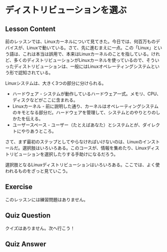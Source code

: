 # ディストリビューションを選ぶ

## Lesson Content

前のレッスンでは、Linuxカーネルについて見てきた。今日では、何百万ものデバイスが、Linuxで動いている。さて、先に進むまえに一点。この「Linux」という語は、これは本当は誤用で、本来はLinuxカーネルのことを指している。けれど、多くのディストリビューションがLinuxカーネルを使っているので、そういったディストリビューションは、一般にはLinuxオペレーティングシステムという形で認知されている。

Linuxシステムは、大きく3つの部分に分けられる。

<ul>
<li>ハードウェア - システムが動作しているハードウェア一式。メモリ、CPU、ディスクなどがここに含まれる。</li>
<li>Linuxカーネル - 前に説明した通り、カーネルはオペレーティングシステムのキモとなる部分だ。ハードウェアを管理して、システムとのやりとりのしかたを伝える。</li>
<li>ユーザースペース - ユーザー（たとえばあなた）とシステムとが、ダイレクトにやりあうところ。</li>
</ul>

さて、まず最初のステップとしてやらなければいけないのは、Linuxのインストールだ。選択肢はいろいろある。このコースが、情報を集めたり、Linuxディストリビューションを選択したりする手助けになるだろう。

選択肢となるLinuxディストリビューションはいろいろある。ここでは、よく使われるものをざっと見ていこう。

## Exercise

このレッスンには練習問題はありません。

## Quiz Question

クイズはありません。次へ行こう！

## Quiz Answer
